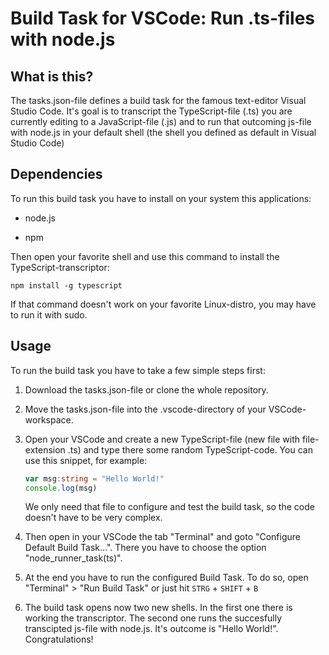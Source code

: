 # Build Task for VSCode: Run .ts-files with node.js

## What is this?

The tasks.json-file defines a build task for the famous text-editor Visual Studio Code. It's goal is to transcript the TypeScript-file (.ts) you are currently editing to a JavaScript-file (.js) and to run that outcoming js-file with node.js in your default shell (the shell you defined as default in Visual Studio Code)

## Dependencies

To run this build task you have to install on your system this applications:

- node.js

- npm

Then open your favorite shell and use this command to install the TypeScript-transcriptor:

```shell
npm install -g typescript 
```

If that command doesn't work on your favorite Linux-distro, you may have to run it with sudo.



## Usage

To run the build task you have to take a few simple steps first:

1. Download the tasks.json-file or clone the whole repository.

2. Move the tasks.json-file into the .vscode-directory of your VSCode-workspace.

3. Open your VSCode and create a new TypeScript-file (new file with file-extension .ts) and type there some random TypeScript-code. You can use this snippet, for example:
   
   ```typescript
   var msg:string = "Hello World!"
   console.log(msg)
   ```
   
   We only need that file to configure and test the build task, so the code doesn't have to be very complex.

4. Then open in your VSCode the tab "Terminal" and goto "Configure Default Build Task...". There you have to choose the option "node_runner_task(ts)".

5. At the end you have to run the configured Build Task. To do so, open "Terminal" > "Run Build Task" or just hit `STRG` + `SHIFT` + `B`

6. The build task opens now two new shells. In the first one there is working the transcriptor. The second one runs the succesfully transcipted js-file with node.js. It's outcome is "Hello World!". Congratulations!
